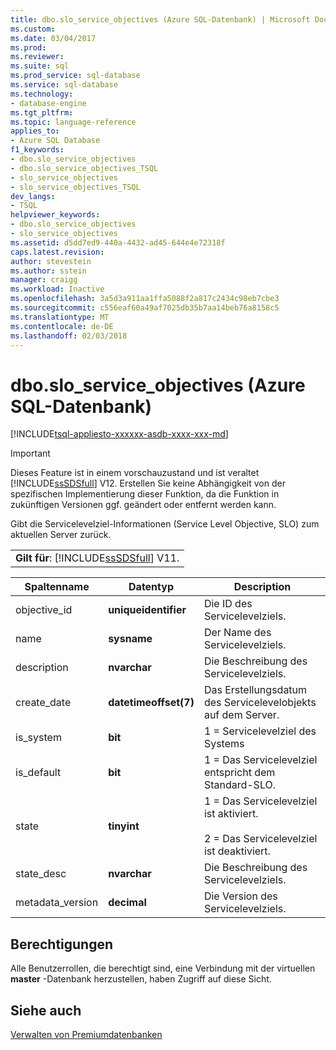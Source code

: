 ```yaml
---
title: dbo.slo_service_objectives (Azure SQL-Datenbank) | Microsoft Docs
ms.custom: 
ms.date: 03/04/2017
ms.prod: 
ms.reviewer: 
ms.suite: sql
ms.prod_service: sql-database
ms.service: sql-database
ms.technology:
- database-engine
ms.tgt_pltfrm: 
ms.topic: language-reference
applies_to:
- Azure SQL Database
f1_keywords:
- dbo.slo_service_objectives
- dbo.slo_service_objectives_TSQL
- slo_service_objectives
- slo_service_objectives_TSQL
dev_langs:
- TSQL
helpviewer_keywords:
- dbo.slo_service_objectives
- slo_service_objectives
ms.assetid: d5dd7ed9-440a-4432-ad45-644e4e72318f
caps.latest.revision: 
author: stevestein
ms.author: sstein
manager: craigg
ms.workload: Inactive
ms.openlocfilehash: 3a5d3a911aa1ffa5088f2a817c2434c98eb7cbe3
ms.sourcegitcommit: c556eaf60a49af7025db35b7aa14beb76a8158c5
ms.translationtype: MT
ms.contentlocale: de-DE
ms.lasthandoff: 02/03/2018
---
```

# <a name="dbosloserviceobjectives-azure-sql-database"></a>dbo.slo_service_objectives (Azure SQL-Datenbank)
[!INCLUDE[tsql-appliesto-xxxxxx-asdb-xxxx-xxx-md](../../includes/tsql-appliesto-xxxxxx-asdb-xxxx-xxx-md.md)]
    
> [!IMPORTANT]  
>  Dieses Feature ist in einem vorschauzustand und ist veraltet [!INCLUDE[ssSDSfull](../../includes/sssdsfull-md.md)] V12. Erstellen Sie keine Abhängigkeit von der spezifischen Implementierung dieser Funktion, da die Funktion in zukünftigen Versionen ggf. geändert oder entfernt werden kann.  
  
 Gibt die Servicelevelziel-Informationen (Service Level Objective, SLO) zum aktuellen Server zurück.  
  
||  
|-|  
|**Gilt für**: [!INCLUDE[ssSDSfull](../../includes/sssdsfull-md.md)] V11.|  
  
|Spaltenname|Datentyp|Description|  
|-----------------|---------------|-----------------|  
|objective_id|**uniqueidentifier**|Die ID des Servicelevelziels.|  
|name|**sysname**|Der Name des Servicelevelziels.|  
|description|**nvarchar**|Die Beschreibung des Servicelevelziels.|  
|create_date|**datetimeoffset(7)**|Das Erstellungsdatum des Servicelevelobjekts auf dem Server.|  
|is_system|**bit**|1 = Servicelevelziel des Systems|  
|is_default|**bit**|1 = Das Servicelevelziel entspricht dem Standard-SLO.|  
|state|**tinyint**|1 = Das Servicelevelziel ist aktiviert.<br /><br /> 2 = Das Servicelevelziel ist deaktiviert.|  
|state_desc|**nvarchar**|Die Beschreibung des Servicelevelziels.|  
|metadata_version|**decimal**|Die Version des Servicelevelziels.|  
  
## <a name="permissions"></a>Berechtigungen  
 Alle Benutzerrollen, die berechtigt sind, eine Verbindung mit der virtuellen **master** -Datenbank herzustellen, haben Zugriff auf diese Sicht.  
  
## <a name="see-also"></a>Siehe auch  
 [Verwalten von Premiumdatenbanken](http://go.microsoft.com/fwlink/?LinkID=311927)  
  
  
